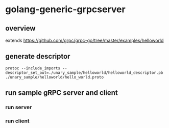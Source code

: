 # golang-generic-grpcserver

## overview
extends
https://github.com/grpc/grpc-go/tree/master/examples/helloworld

## generate descriptor
```
protoc --include_imports --descriptor_set_out=./unary_sample/helloworld/helloworld_descriptor.pb ./unary_sample/helloworld/hello_world.proto
```

## run sample gRPC server and client
### run server
### run client
